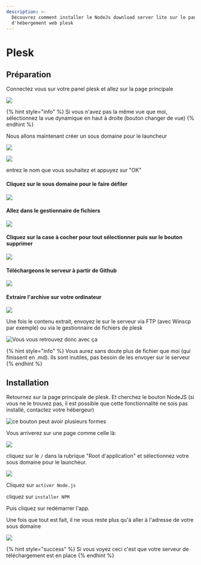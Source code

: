 ```yaml
---
description: >-
  Découvrez comment installer le NodeJs download server lite sur le panel
  d'hébergement web plesk
---
```


# Plesk

## Préparation

Connectez vous sur votre panel plesk et allez sur la page principale

![](../../.gitbook/assets/1.png)

{% hint style="info" %}
Si vous n'avez pas la même vue que moi, sélectionnez la vue dynamique en haut à droite \(bouton changer de vue\) 
{% endhint %}

Nous allons maintenant créer un sous domaine pour le launcheur

![](../../.gitbook/assets/2.png)

![](../../.gitbook/assets/3.png)

entrez le nom que vous souhaitez et appuyez sur "OK"

#### Cliquez sur le sous domaine pour le faire défiler

![](../../.gitbook/assets/5.png)

#### Allez dans le gestionnaire de fichiers

![](../../.gitbook/assets/6.png)

#### Cliquez sur la case à cocher pour tout sélectionner puis sur le bouton supprimer

![](../../.gitbook/assets/7.png)

#### Téléchargeons le serveur à partir de Github

![](../../.gitbook/assets/10.png)

#### Extraire l'archive sur votre ordinateur

![](../../.gitbook/assets/11.png)

Une fois le contenu extrait, envoyez le sur le serveur via FTP \(avec Winscp par exemple\) ou via le gestionnaire de fichiers de plesk

![Vous vous retrouvez donc avec &#xE7;a](../../.gitbook/assets/14.png)

{% hint style="info" %}
Vous aurez sans doute plus de fichier que moi \(qui finissent en .md\). Ils sont inutiles, pas besoin de les envoyer sur le serveur
{% endhint %}

## Installation

Retournez sur la page principale de plesk. Et cherchez le bouton NodeJS \(si vous ne le trouvez pas, il est possible que cette fonctionnalité ne sois pas installé, contactez votre hébergeur\)

![ce bouton peut avoir plusieurs formes ](../../.gitbook/assets/15.png)

Vous arriverez sur une page comme celle là:

![](../../.gitbook/assets/16.png)

cliquez sur le `/` dans la rubrique "Root d'application" et sélectionnez votre sous domaine pour le launcheur.

![](../../.gitbook/assets/17.png)

Cliquez sur `activer Node.js`

cliquez sur  `installer NPM`

Puis cliquez sur redémarrer l'app.

Une fois que tout est fait, il ne vous reste plus qu'à aller à l'adresse de votre sous domaine 

![](../../.gitbook/assets/image.png)

{% hint style="success" %}
Si vous voyez ceci c'est que votre serveur de téléchargement est en place 
{% endhint %}

